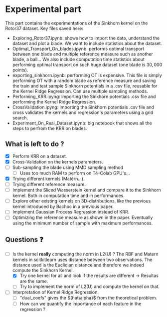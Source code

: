 # Experimental part

This part contains the experimentations of the Sinkhorn kernel on the Rotor37 dataset.
Key files saved here:
- Exploring_Rotor37.ipynb: shows how to import the data, understand the dataset and plot a blade. We want to include statistics about the dataset.
- Optimal_Transport_On_blades.ipynb: performs optimal transport between one blade and multiple reference measure such as another blade, a ball... We also include computation time statistics about performing optimal transport on such huge dataset (one blade is $30,000$ points).
- exporting_sinkhorn.ipynb: performing OT is expensive. This file is simply performing OT with a random blade as reference measure and saving the train and test sample Sinkhorn potentials in a .csv file, reusable for the Kernel Ridge Regression. Can use multiple sampling methods.
- Performing_KRR.ipyng: importing the Sinkhorn potentials .csv file and performing the Kernel Ridge Regression.
- CrossValidation.ipyng: importing the Sinkhorn potentials .csv file and cross validates the kernels and regression's parameters using a grid search.
- Experiment_On_Real_Dataset.ipynb: big notebook that shows all the steps to perfrom the KRR on blades.

## What is left to do ?
- [x] Perform KRR on a dataset.
- [x] Cross-Validation on the kernels parameters.
- [ ] Sub-sampling the blade using MMD sampling method
  - [ ] Uses too much RAM to perform on T4-Colab GPU's...
- [x] Trying different kernels (Matérn...).
- [ ] Trying different reference measure.
- [ ] Implement the Sliced Wasserstein kernel and compare it to the Sinkhorn kernel. Both in computation time and in performances.
- [ ] Explore other existing kernels on 3D-distributions, like the previous kernel introduced by Bachoc in a previous paper.
- [ ] Implement Gaussian Process Regression instead of KRR.
- [ ] Optimizing the reference measure as shown in the paper. Eventually using the minimum number of sample with maximum performances.

## Questions ❓
- [ ] Is the kernel **really** computing the norm in L2(U) ? The RBF and Matern kernels in scitkitlearn uses distance between two observations. The distance used is the Euclidian distance and therefore we indeed compute the Sinkhorn Kernel.
  - [x] Try one kernel for all and look if the results are different -> Resultas are the same.
  - [ ] Try to implement the norm of L2(U) and compute the kernel on that.
- [ ] Interpretation of Kernel Ridge Regression.
  - [ ] "dual_coefs" gives the $\{hat\alpha}$ from the theoretical problem.
  - [ ] How can we quantify the importance of each feature in the regression ?
